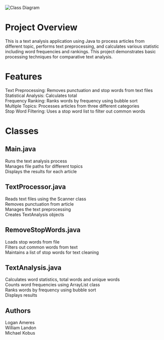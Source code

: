 ![Class Diagram](/Users/willlandon/Downloads/semesterProjectUML.png)


# Project Overview
This is a text analysis application using Java to process articles from different topic, performs text preprocessing, and calculates various statistic including word frequencies and rankings. This project demonstrates basic processing techniques for comparative text analysis.

# Features
Text Preprocessing: Removes punctuation and stop words from text files  
Statistical Analysis: Calculates total  
Frequency Ranking: Ranks words by frequency using bubble sort  
Multiple Topics: Processes articles from three different categories  
Stop Word Filtering: Uses a stop word list to filter out common words  

# Classes

## Main.java
Runs the text analysis process  
Manages file paths for different topics  
Displays the results for each article  

## TextProcessor.java
Reads text files using the Scanner class  
Removes punctuation from article  
Manages the text preprocessing  
Creates TextAnalysis objects  

## RemoveStopWords.java
Loads stop words from file  
Filters out common words from text  
Maintains a list of stop words for text cleaning  

## TextAnalysis.java
Calculates word statistics, total words and unique words  
Counts word frequencies using ArrayList class  
Ranks words by frequency using bubble sort  
Displays results  

## Authors
Logan Ameres  
William Landon  
Michael Kobus
